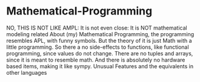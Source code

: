 # Mathematical-Programming
NO, THIS IS NOT LIKE AMPL: It is not even close: It is NOT mathematical modeling related
About (my) Mathematical Programming, the programming resembles APL, with funny symbols. But the theory of it is just Math with a little programming. So there a no side-effects to functions, like functional programming, since values do not change. There are no tuples and arrays, since it is meant to resemble math. And there is absolutely no hardware based items, making it like sympy.
Unusual Features and the equivalents in other languages
